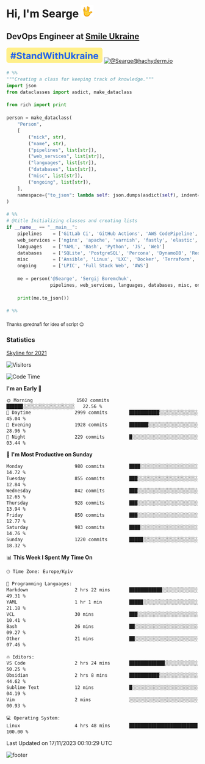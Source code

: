 # Hi, I'm Searge <img src="images/vulcan.webp" style="display: inline-block; margin: 0; height: 2rem" alt="Vulcan salute" />

## DevOps Engineer at [Smile Ukraine](https://smile-ukraine.com/en)

[![Stand With Ukraine](https://raw.githubusercontent.com/vshymanskyy/StandWithUkraine/main/badges/StandWithUkraine.svg)](https://stand-with-ukraine.pp.ua)
<a rel="me" href="https://hachyderm.io/@Searge">![@Searge@hachyderm.io](https://img.shields.io/badge/-@Searge-%232B90D9?logo=mastodon&logoColor=white)</a>

```python
# %%
"""Creating a class for keeping track of knowledge."""
import json
from dataclasses import asdict, make_dataclass

from rich import print

person = make_dataclass(
    "Person",
    [
        ("nick", str),
        ("name", str),
        ("pipelines", list[str]),
        ("web_services", list[str]),
        ("languages", list[str]),
        ("databases", list[str]),
        ("misc", list[str]),
        ("ongoing", list[str]),
    ],
    namespace={"to_json": lambda self: json.dumps(asdict(self), indent=4)},
)

# %%
# @title Initializing classes and creating lists
if __name__ == "__main__":
    pipelines    = ['GitLab Ci', 'GitHub Actions', 'AWS CodePipeline', 'Jenkins']
    web_services = ['nginx', 'apache', 'varnish', 'fastly', 'elastic', 'solr']
    languages    = ['YAML', 'Bash', 'Python', 'JS', 'Web']
    databases    = ['SQLite', 'PostgreSQL', 'Percona', 'DynamoDB', 'Redis']
    misc         = ['Ansible', 'Linux', 'LXC', 'Docker', 'Terraform', 'AWS']
    ongoing      = ['LPIC', 'Full Stack Web', 'AWS']

    me = person('@Searge', 'Sergij Boremchuk',
                pipelines, web_services, languages, databases, misc, ongoing)

    print(me.to_json())

# %%

```

<sub>Thanks @rednafi for idea of script :wink:</sub>

### Statistics

[Skyline for 2021](https://skyline.github.com/Searge/2021)

![Visitors](https://komarev.com/ghpvc/?username=searge&label=Profile%20views&color=0e75b6&style=flat) 
<!--START_SECTION:waka-->
![Code Time](http://img.shields.io/badge/Code%20Time-2%2C320%20hrs%2051%20mins-blue)

**I'm an Early 🐤** 

```text
🌞 Morning                1502 commits        ██████░░░░░░░░░░░░░░░░░░░   22.56 % 
🌆 Daytime                2999 commits        ███████████░░░░░░░░░░░░░░   45.04 % 
🌃 Evening                1928 commits        ███████░░░░░░░░░░░░░░░░░░   28.96 % 
🌙 Night                  229 commits         █░░░░░░░░░░░░░░░░░░░░░░░░   03.44 % 
```
📅 **I'm Most Productive on Sunday** 

```text
Monday                   980 commits         ████░░░░░░░░░░░░░░░░░░░░░   14.72 % 
Tuesday                  855 commits         ███░░░░░░░░░░░░░░░░░░░░░░   12.84 % 
Wednesday                842 commits         ███░░░░░░░░░░░░░░░░░░░░░░   12.65 % 
Thursday                 928 commits         ███░░░░░░░░░░░░░░░░░░░░░░   13.94 % 
Friday                   850 commits         ███░░░░░░░░░░░░░░░░░░░░░░   12.77 % 
Saturday                 983 commits         ████░░░░░░░░░░░░░░░░░░░░░   14.76 % 
Sunday                   1220 commits        █████░░░░░░░░░░░░░░░░░░░░   18.32 % 
```


📊 **This Week I Spent My Time On** 

```text
🕑︎ Time Zone: Europe/Kyiv

💬 Programming Languages: 
Markdown                 2 hrs 22 mins       ████████████░░░░░░░░░░░░░   49.31 % 
YAML                     1 hr 1 min          █████░░░░░░░░░░░░░░░░░░░░   21.18 % 
VCL                      30 mins             ███░░░░░░░░░░░░░░░░░░░░░░   10.41 % 
Bash                     26 mins             ██░░░░░░░░░░░░░░░░░░░░░░░   09.27 % 
Other                    21 mins             ██░░░░░░░░░░░░░░░░░░░░░░░   07.46 % 

🔥 Editors: 
VS Code                  2 hrs 24 mins       █████████████░░░░░░░░░░░░   50.25 % 
Obsidian                 2 hrs 8 mins        ███████████░░░░░░░░░░░░░░   44.62 % 
Sublime Text             12 mins             █░░░░░░░░░░░░░░░░░░░░░░░░   04.19 % 
Vim                      2 mins              ░░░░░░░░░░░░░░░░░░░░░░░░░   00.93 % 

💻 Operating System: 
Linux                    4 hrs 48 mins       █████████████████████████   100.00 % 
```


 Last Updated on 17/11/2023 00:10:29 UTC
<!--END_SECTION:waka-->

![footer](https://capsule-render.vercel.app/api?type=waving&color=gradient&customColorList=14,21&height=82&section=footer)
